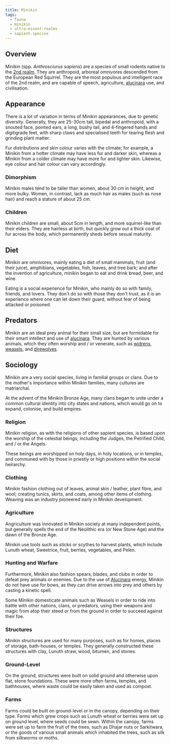 ```yaml
---
title: Minikin
tags:
  - fauna
  - minikin
  - ultra-essent-realms
  - sapient-species
---
```

## Overview
Minikin (spp. *Anthrosciurus sapiens*) are a species of small rodents native to the [2nd realm](lore/2nd-realm.md). They are anthropoid, arboreal omnivores descended from the European Red Squirrel. They are the most populous and intelligent race of the 2nd realm, and are capable of speech, agriculture, [alucinara](lore/cosmology/alucinara.md) use, and civilisation.
## Appearance
There is a lot of variation in terms of Minikin appearances, due to genetic diversity. Generally, they are 25-30cm tall, bipedal and anthropoid, with a snouted face, pointed ears, a long, bushy tail, and 4-fingered hands and digitigrade feet, with sharp claws and specialised teeth for tearing flesh and grinding plant matter.

Fur distributions and skin colour varies with the climate; for example, a Minikin from a hotter climate may have less fur and darker skin, whereas a Minikin from a colder climate may have more fur and lighter skin. Likewise, eye colour and hair colour can vary accordingly.
### Dimorphism
Minikin males tend to be taller than women, about 30 cm in height, and more bulky. Women, in contrast, lack as much hair as males (such as nose hair) and reach a stature of about 25 cm.
### Children
Minikin children are small, about 5cm in length, and more squirrel-like than their elders. They are hairless at birth, but quickly grow out a thick coat of fur across the body, which permanently sheds before sexual maturity.
## Diet
Minikin are omnivores, mainly eating a diet of small mammals, fruit (and their juice), amphibians, vegetables, fish, leaves, and tree bark; and after the invention of agriculture, minikin began to eat and drink bread, beer, and wine.

Eating is a social experience for Minikin, who mainly do so with family, friends, and lovers. They don't do so with those they don't trust, as it is an experience where one can let down their guard, without fear of being attacked or poisoned.
## Predators
Minikin are an ideal prey animal for their small size, but are formidable for their smart intellect and use of [alucinara](lore/cosmology/alucinara.md). They are hunted by various animals, which they often worship and / or venerate, such as [widrens](fauna/widrens.md), [weasels](fauna/weasels.md), and [direwolves](private/trash/fauna/direwolves.md).
## Sociology
Minikin are a very social species, living in familial groups or clans. Due to the mother's importance within Minikin families, many cultures are matriarchal.

At the advent of the Minikin Bronze Age, many clans began to unite under a common cultural identity into city states and nations, which would go on to expand, colonise, and build empires.
### Religion
Minikin religion, as with the religions of other sapient species, is based upon the worship of the celestial beings; including the Judges, the Petrified Child, and / or the Angels.

These beings are worshipped on holy days, in holy locations, or in temples, and communed with by those in priestly or high positions within the social heirarchy.
### Clothing
Minikin fashion clothing out of leaves, animal skin / leather, plant fibre, and wool; creating tunics, skirts, and coats, among other items of clothing. Weaving was an industry pioneered early in Minikin development.
### Agriculture
Angriculture was innovated in Minikin society at many independent points, but generally spells the end of the Neolithic era (or New Stone Age) and the dawn of the Bronze Age.

Minikin use tools such as sticks or scythes to harvest plants, which include Lunuth wheat, Sweetrice, fruit, berries, vegetables, and Pelen.
### Hunting and Warfare
Furthermore, Minikin also fashion spears, blades, and clubs in order to defeat prey animals or enemies. Due to the use of [Alucinara](lore/cosmology/alucinara.md) energy, Minikin do not have use for bows, as they can drive arrows into prey and others by casting a kinetic spell.

Some Minikin domesticate animals such as Weasels in order to ride into battle with other nations, clans, or predators, using their weapons and magic from atop their steed or from the ground in order to succeed against their foe.
### Structures
Minikin structures are used for many purposes, such as for homes, places of storage, bath-houses, or temples. They generally constructed these structures with clay, Lunuth straw, wood, bitumen, and stones.
### Ground-Level
On the ground, structures were built on solid ground and otherwise upon flat, stone foundations. These were more often farms, temples, and bathhouses, where waste could be easily taken and used as compost.
### Farms
Farms could be built on ground-level or in the canopy, depending on their type. Farms which grew crops such as Lunuth wheat or berries were set up on ground level, where seeds could be sewn. Within the canopy, farms were set up to farm the fruit of the trees, such as Dhajar nuts or Sarkitwara, or the goods of various small animals which inhabited the trees, such as silk from silkworms or moths.